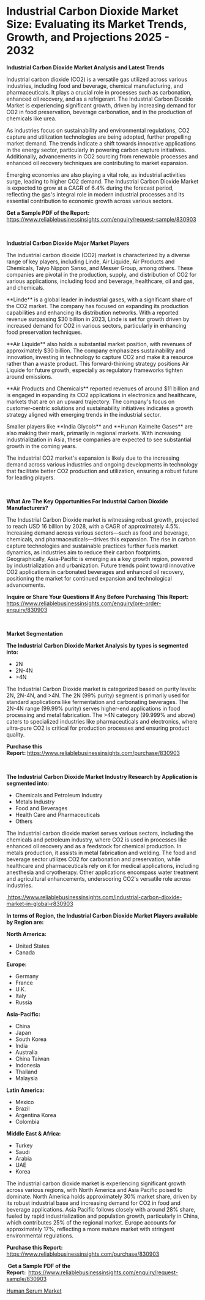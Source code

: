 <p><h1>Industrial Carbon Dioxide Market Size: Evaluating its Market Trends, Growth, and Projections 2025 - 2032</h1></p><p><strong>Industrial Carbon Dioxide Market Analysis and Latest Trends</strong></p>
<p><p>Industrial carbon dioxide (CO2) is a versatile gas utilized across various industries, including food and beverage, chemical manufacturing, and pharmaceuticals. It plays a crucial role in processes such as carbonation, enhanced oil recovery, and as a refrigerant. The Industrial Carbon Dioxide Market is experiencing significant growth, driven by increasing demand for CO2 in food preservation, beverage carbonation, and in the production of chemicals like urea.</p><p>As industries focus on sustainability and environmental regulations, CO2 capture and utilization technologies are being adopted, further propelling market demand. The trends indicate a shift towards innovative applications in the energy sector, particularly in powering carbon capture initiatives. Additionally, advancements in CO2 sourcing from renewable processes and enhanced oil recovery techniques are contributing to market expansion.</p><p>Emerging economies are also playing a vital role, as industrial activities surge, leading to higher CO2 demand. The Industrial Carbon Dioxide Market is expected to grow at a CAGR of 6.4% during the forecast period, reflecting the gas's integral role in modern industrial processes and its essential contribution to economic growth across various sectors.</p></p>
<p><strong>Get a Sample PDF of the Report:&nbsp;</strong> <a href="https://www.reliablebusinessinsights.com/enquiry/request-sample/830903?utm_campaign=2278&utm_medium=2&utm_source=Github&utm_content=ia&utm_term=01042025&utm_id=industrial-carbon-dioxide">https://www.reliablebusinessinsights.com/enquiry/request-sample/830903</a></p>
<p>&nbsp;</p>
<p><strong>Industrial Carbon Dioxide Major Market Players</strong></p>
<p><p>The industrial carbon dioxide (CO2) market is characterized by a diverse range of key players, including Linde, Air Liquide, Air Products and Chemicals, Taiyo Nippon Sanso, and Messer Group, among others. These companies are pivotal in the production, supply, and distribution of CO2 for various applications, including food and beverage, healthcare, oil and gas, and chemicals.</p><p>**Linde** is a global leader in industrial gases, with a significant share of the CO2 market. The company has focused on expanding its production capabilities and enhancing its distribution networks. With a reported revenue surpassing $30 billion in 2023, Linde is set for growth driven by increased demand for CO2 in various sectors, particularly in enhancing food preservation techniques.</p><p>**Air Liquide** also holds a substantial market position, with revenues of approximately $30 billion. The company emphasizes sustainability and innovation, investing in technology to capture CO2 and make it a resource rather than a waste product. This forward-thinking strategy positions Air Liquide for future growth, especially as regulatory frameworks tighten around emissions.</p><p>**Air Products and Chemicals** reported revenues of around $11 billion and is engaged in expanding its CO2 applications in electronics and healthcare, markets that are on an upward trajectory. The company's focus on customer-centric solutions and sustainability initiatives indicates a growth strategy aligned with emerging trends in the industrial sector.</p><p>Smaller players like **India Glycols** and **Hunan Kaimeite Gases** are also making their mark, primarily in regional markets. With increasing industrialization in Asia, these companies are expected to see substantial growth in the coming years.</p><p>The industrial CO2 market's expansion is likely due to the increasing demand across various industries and ongoing developments in technology that facilitate better CO2 production and utilization, ensuring a robust future for leading players.</p></p>
<p>&nbsp;</p>
<p><strong>What Are The Key Opportunities For Industrial Carbon Dioxide Manufacturers?</strong></p>
<p><p>The Industrial Carbon Dioxide market is witnessing robust growth, projected to reach USD 16 billion by 2028, with a CAGR of approximately 4.5%. Increasing demand across various sectors—such as food and beverage, chemicals, and pharmaceuticals—drives this expansion. The rise in carbon capture technologies and sustainable practices further fuels market dynamics, as industries aim to reduce their carbon footprints. Geographically, Asia-Pacific is emerging as a key growth region, powered by industrialization and urbanization. Future trends point toward innovative CO2 applications in carbonated beverages and enhanced oil recovery, positioning the market for continued expansion and technological advancements.</p></p>
<p><strong>Inquire or Share Your Questions If Any Before Purchasing This Report:</strong> <a href="https://www.reliablebusinessinsights.com/enquiry/pre-order-enquiry/830903?utm_campaign=2278&utm_medium=2&utm_source=Github&utm_content=ia&utm_term=01042025&utm_id=industrial-carbon-dioxide">https://www.reliablebusinessinsights.com/enquiry/pre-order-enquiry/830903</a></p>
<p>&nbsp;</p>
<p><strong>Market Segmentation</strong></p>
<p><strong>The Industrial Carbon Dioxide Market Analysis by types is segmented into:</strong></p>
<p><ul><li>2N</li><li>2N-4N</li><li>>4N</li></ul></p>
<p><p>The Industrial Carbon Dioxide market is categorized based on purity levels: 2N, 2N-4N, and >4N. The 2N (99% purity) segment is primarily used for standard applications like fermentation and carbonating beverages. The 2N-4N range (99.99% purity) serves higher-end applications in food processing and metal fabrication. The >4N category (99.999% and above) caters to specialized industries like pharmaceuticals and electronics, where ultra-pure CO2 is critical for production processes and ensuring product quality.</p></p>
<p><strong>Purchase this Report:&nbsp;</strong><a href="https://www.reliablebusinessinsights.com/purchase/830903?utm_campaign=2278&utm_medium=2&utm_source=Github&utm_content=ia&utm_term=01042025&utm_id=industrial-carbon-dioxide">https://www.reliablebusinessinsights.com/purchase/830903</a></p>
<p>&nbsp;</p>
<p><strong>The Industrial Carbon Dioxide Market Industry Research by Application is segmented into:</strong></p>
<p><ul><li>Chemicals and Petroleum Industry</li><li>Metals Industry</li><li>Food and Beverages</li><li>Health Care and Pharmaceuticals</li><li>Others</li></ul></p>
<p><p>The industrial carbon dioxide market serves various sectors, including the chemicals and petroleum industry, where CO2 is used in processes like enhanced oil recovery and as a feedstock for chemical production. In metals production, it assists in metal fabrication and welding. The food and beverage sector utilizes CO2 for carbonation and preservation, while healthcare and pharmaceuticals rely on it for medical applications, including anesthesia and cryotherapy. Other applications encompass water treatment and agricultural enhancements, underscoring CO2's versatile role across industries.</p></p>
<p><a href="https://www.reliablebusinessinsights.com/industrial-carbon-dioxide-market-in-global-r830903?utm_campaign=2278&utm_medium=2&utm_source=Github&utm_content=ia&utm_term=01042025&utm_id=industrial-carbon-dioxide">&nbsp;https://www.reliablebusinessinsights.com/industrial-carbon-dioxide-market-in-global-r830903</a></p>
<p><strong>In terms of Region, the Industrial Carbon Dioxide Market Players available by Region are:</strong></p>
<p>
    <p> <strong> North America: </strong>
        <ul>
            <li>United States</li>
            <li>Canada</li>
        </ul>
        </p> 
    <p> <strong> Europe: </strong>
        <ul>
            <li>Germany</li>
            <li>France</li>
            <li>U.K.</li>
            <li>Italy</li>
            <li>Russia</li>
        </ul>
        </p> 
    <p> <strong> Asia-Pacific: </strong>
        <ul>
            <li>China</li>
            <li>Japan</li>
            <li>South Korea</li>
            <li>India</li>
            <li>Australia</li>
            <li>China Taiwan</li>
            <li>Indonesia</li>
            <li>Thailand</li>
            <li>Malaysia</li>
        </ul>
        </p> 
    <p> <strong> Latin America: </strong>
        <ul>
            <li>Mexico</li>
            <li>Brazil</li>
            <li>Argentina Korea</li>
            <li>Colombia</li>
        </ul>
        </p> 
    <p> <strong> Middle East & Africa: </strong>
        <ul>
            <li>Turkey</li>
            <li>Saudi</li>
            <li>Arabia</li>
            <li>UAE</li>
            <li>Korea</li>
        </ul>
    </p>
    </p>
<p><p>The industrial carbon dioxide market is experiencing significant growth across various regions, with North America and Asia Pacific poised to dominate. North America holds approximately 30% market share, driven by its robust industrial base and increasing demand for CO2 in food and beverage applications. Asia Pacific follows closely with around 28% share, fueled by rapid industrialization and population growth, particularly in China, which contributes 25% of the regional market. Europe accounts for approximately 17%, reflecting a more mature market with stringent environmental regulations.</p></p>
<p><strong>Purchase this Report: </strong><a href="https://www.reliablebusinessinsights.com/purchase/830903?utm_campaign=2278&utm_medium=2&utm_source=Github&utm_content=ia&utm_term=01042025&utm_id=industrial-carbon-dioxide">https://www.reliablebusinessinsights.com/purchase/830903</a></p>
<p>&nbsp;<strong>Get a Sample PDF of the Report:&nbsp;&nbsp;</strong><a href="https://www.reliablebusinessinsights.com/enquiry/request-sample/830903?utm_campaign=2278&utm_medium=2&utm_source=Github&utm_content=ia&utm_term=01042025&utm_id=industrial-carbon-dioxide">https://www.reliablebusinessinsights.com/enquiry/request-sample/830903</a></p>
<p><strong></strong></p>
<p><p><a href="https://github.com/nicoletavirag/Market-Research-Report-List-5/blob/main/human-serum-market.md?utm_campaign=2278&utm_medium=2&utm_source=Github&utm_content=ia&utm_term=01042025&utm_id=industrial-carbon-dioxide">Human Serum Market</a></p></p>